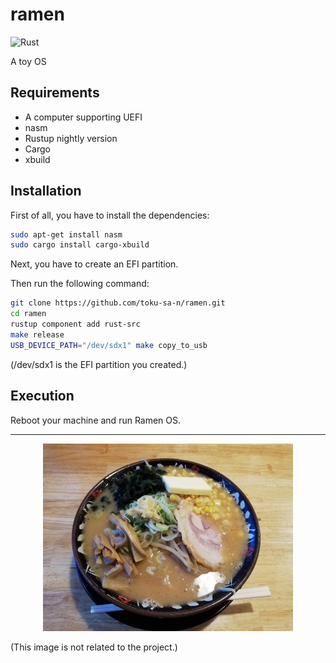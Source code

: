 # ramen

![Rust](https://github.com/toku-sa-n/ramen/workflows/Rust/badge.svg)

A toy OS

## Requirements
- A computer supporting UEFI
- nasm
- Rustup nightly version
- Cargo
- xbuild

## Installation
First of all, you have to install the dependencies:
```sh
sudo apt-get install nasm
sudo cargo install cargo-xbuild
```

Next, you have to create an EFI partition.

Then run the following command:
```sh
git clone https://github.com/toku-sa-n/ramen.git
cd ramen
rustup component add rust-src
make release
USB_DEVICE_PATH="/dev/sdx1" make copy_to_usb
```
(/dev/sdx1 is the EFI partition you created.)

## Execution
Reboot your machine and run Ramen OS.

---
<div style="text-align:center;"><img src="images/ramen.jpg"></div>

(This image is not related to the project.)
